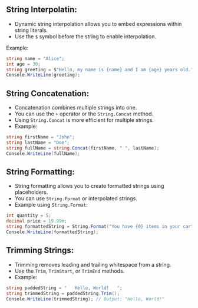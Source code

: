 ## String Interpolatin:

- Dynamic string interpolation allows you to embed expressions within string literals.
- Use the `$` symbol before the string to enable interpolation.

Example:
```csharp
string name = "Alice";
int age = 30;
string greeting = $"Hello, my name is {name} and I am {age} years old.";
Console.WriteLine(greeting);
```
## String Concatenation:
- Concatenation combines multiple strings into one.
- You can use the `+` operator or the `String.Concat` method.
- Using `String.Concat` is more efficient for multiple strings.
- Example:
```csharp
string firstName = "John";
string lastName = "Doe";
string fullName = string.Concat(firstName, " ", lastName);
Console.WriteLine(fullName);
```
## String Formatting:
- String formatting allows you to create formatted strings using placeholders.
- You can use `String.Format` or interpolated strings.
- Example using `String.Format`:
```csharp
int quantity = 5;
decimal price = 19.99m;
string formattedString = String.Format("You have {0} items in your cart, each costing {1:C}.", quantity, price);
Console.WriteLine(formattedString);
```
## Trimming Strings:
- Trimming removes leading and trailing whitespace from a string.
- Use the `Trim`, `TrimStart`, or `TrimEnd` methods.
- Example:
```csharp
string paddedString = "   Hello, World!   ";
string trimmedString = paddedString.Trim();
Console.WriteLine(trimmedString); // Output: "Hello, World!"
```

